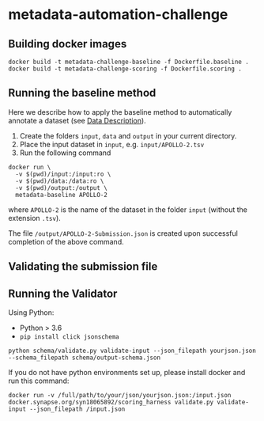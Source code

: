 # metadata-automation-challenge

## Building docker images

```
docker build -t metadata-challenge-baseline -f Dockerfile.baseline .
docker build -t metadata-challenge-scoring -f Dockerfile.scoring .
```

## Running the baseline method
Here we describe how to apply the baseline method to automatically annotate a dataset (see [Data Description](https://www.synapse.org/#!Synapse:syn18065891/wiki/600449)).

1. Create the folders `input`, `data` and `output` in your current directory.
2. Place the input dataset in `input`, e.g. `input/APOLLO-2.tsv`
3. Run the following command

```
docker run \
  -v $(pwd)/input:/input:ro \
  -v $(pwd)/data:/data:ro \
  -v $(pwd)/output:/output \
  metadata-baseline APOLLO-2
```

where `APOLLO-2` is the name of the dataset in the folder `input` (without the extension `.tsv`).

The file `/output/APOLLO-2-Submission.json` is created upon successful completion of the above command.

## Validating the submission file




## Running the Validator

Using Python:
* Python > 3.6
* `pip install click jsonschema`

```
python schema/validate.py validate-input --json_filepath yourjson.json --schema_filepath schema/output-schema.json
```

If you do not have python environments set up, please install docker and run this command:

```
docker run -v /full/path/to/your/json/yourjson.json:/input.json docker.synapse.org/syn18065892/scoring_harness validate.py validate-input --json_filepath /input.json
```
